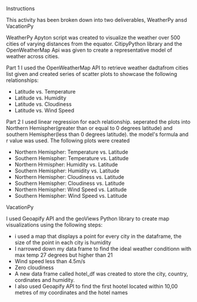 Instructions

This activity has been broken down into two deliverables, WeatherPy ansd VacationPy

WeatherPy
Apyton script was created to visualize the weather over 500 cities of varying distances from the equator. CitipyPython library 
and the OpenWeatherMap Api was given to create a representative model of weather across cities.

Part 1
I used the OpenWeatherMap API to retrieve weather dadtafrom cities list given and created series of scatter plots to showcase the following relationships:
- Latitude vs. Temperature
- Latitude vs. Humidity
- Latitude vs. Cloudiness
- Latitude vs. Wind Speed

Part 2
I used linear regression for each relationship. seperated the plots into Northern Hemispher(greater than or equal to 0 degrees latitude) 
and southern Hemispher(less than 0 degrees latitude). the model's formula and r value was used. The following plots were created

- Northern Hemispher: Temperature vs. Latitude
- Southern Hemispher: Temperature vs. Latitude
- Northern Hrmispher: Humidity vs. Latitude
- Southern Hemispher: Humidity vs. Latitude
- Northern Hemispher: Cloudiness vs. Latitude
- Southern Hemispher: Cloudiness vs. Latitude
- Northern Hemispher: Wind Speed vs. Latitude
- Southern Hemispher: Wind Speed vs. Latitude

VacationPy

I used Geoapify API and the geoViews Python library  to create map visualizations using the following steps:
- i used a map that displays a point for every city in the dataframe, the size of the point in each city is humidity
- I narrowed down my data frame to find the ideal weather conditionn  with max temp 27 degrees but higher than 21
- Wind speed less than 4.5m/s
- Zero cloudiness
- A new data frame called hotel_df was created to store the city, country, cordinates and humidity.
- I also used Geoapify API to find the first hootel located within 10,00 metres of my coordinates and the hotel names




